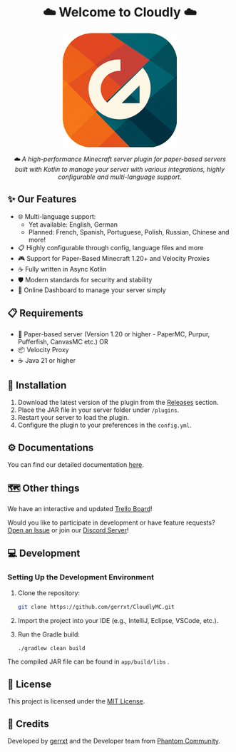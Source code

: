 <div align="center">

# ☁️ Welcome to Cloudly ☁️

<img src="https://github.com/becloudly/.github/blob/main/assets/Cloudly-Abstract_Scaled-Round.png?raw=true" alt="Cloudly Banner" width="256">

_☁️ A high-performance Minecraft server plugin for paper-based servers built with Kotlin to manage your server with various integrations, highly configurable and multi-language support._

</div>


## ✨ Our Features

* 🌐 Multi-language support:
    - Yet available: English, German
    - Planned: French, Spanish, Portuguese, Polish, Russian, Chinese and more!
* 📋 Highly configurable through config, language files and more
* 🎮 Support for Paper-Based Minecraft 1.20+ and Velocity Proxies
* ☕ Fully written in Async Kotlin
* 🛡️ Modern standards for security and stability
* 🔗 Online Dashboard to manage your server simply


## 📋 Requirements

* 📄 Paper-based server (Version 1.20 or higher - PaperMC, Purpur, Pufferfish, CanvasMC etc.) OR
* 📦 Velocity Proxy
* ☕ Java 21 or higher

## 🚀 Installation

1. Download the latest version of the plugin from the [Releases](https://github.com/gerrxt07/cloudlymc/releases) section.
2. Place the JAR file in your server folder under `/plugins`.
3. Restart your server to load the plugin.
4. Configure the plugin to your preferences in the `config.yml`.

## ⚙️ Documentations

You can find our detailed documentation [here](https://docs.becloudly.com).

## 🗺️ Other things

We have an interactive and updated [Trello Board](https://trello.com/b/GMKCYKXv/cloudly)!

Would you like to participate in development or have feature requests? [Open an Issue](https://github.com/gerrxt07/cloudlymc/issues) or join our [Discord Server](https://phantomcommunity.de/discord)!

## 💻 Development

### Setting Up the Development Environment

1.  Clone the repository:

    ```bash
    git clone https://github.com/gerrxt/CloudlyMC.git
    ```
2. Import the project into your IDE (e.g., IntelliJ, Eclipse, VSCode, etc.).
3.  Run the Gradle build:

    ```bash
    ./gradlew clean build
    ```

The compiled JAR file can be found in `app/build/libs` .

## 📜 License

This project is licensed under the [MIT License](LICENSE/).

## 👏 Credits

Developed by [gerrxt](https://github.com/gerrxt07) and the Developer team from [Phantom Community](https://phantomcommunity.de).

